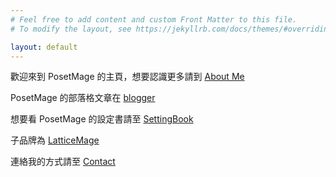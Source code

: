 ```yaml
---
# Feel free to add content and custom Front Matter to this file.
# To modify the layout, see https://jekyllrb.com/docs/themes/#overriding-theme-defaults

layout: default
---
```



歡迎來到 PosetMage 的主頁，想要認識更多請到 [About Me](/About)

PosetMage 的部落格文章在 [blogger](/tags)

想要看 PosetMage 的設定書請至 [SettingBook](/SettingBook)

子品牌為 [LatticeMage](https://wiki.posetmage.com)

連絡我的方式請至 [Contact](/Contact)


